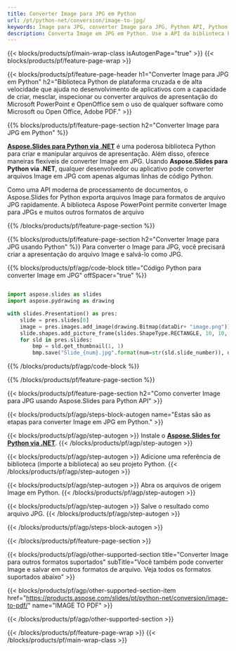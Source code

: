 ```yaml
---
title: Converter Image para JPG em Python
url: /pt/python-net/conversion/image-to-jpg/
keywords: Image para JPG, converter Image para JPG, Python API, Python Library, Image, JPG
description: Converta Image em JPG em Python. Use a API da biblioteca Python para converter arquivos Image em JPGs
---
```


{{< blocks/products/pf/main-wrap-class isAutogenPage="true" >}}
{{< blocks/products/pf/feature-page-wrap >}}

{{< blocks/products/pf/feature-page-header h1="Converter Image para JPG em Python" h2="Biblioteca Python de plataforma cruzada e de alta velocidade que ajuda no desenvolvimento de aplicativos com a capacidade de criar, mesclar, inspecionar ou converter arquivos de apresentação do Microsoft PowerPoint e OpenOffice sem o uso de qualquer software como Microsoft ou Open Office, Adobe PDF." >}}

{{% blocks/products/pf/feature-page-section h2="Converter Image para JPG em Python" %}}

[**Aspose.Slides para Python via .NET**](https://products.aspose.com/slides/pt/python-net/) é uma poderosa biblioteca Python para criar e manipular arquivos de apresentação. Além disso, oferece maneiras flexíveis de converter Image em JPG. Usando **Aspose.Slides para Python via .NET**, qualquer desenvolvedor ou aplicativo pode converter arquivos Image em JPG com apenas algumas linhas de código Python.

Como uma API moderna de processamento de documentos, o Aspose.Slides for Python exporta arquivos Image para formatos de arquivo JPG rapidamente. A biblioteca Aspose PowerPoint permite converter Image para JPGs e muitos outros formatos de arquivo

{{% /blocks/products/pf/feature-page-section %}}

{{% blocks/products/pf/feature-page-section  h2="Converter Image para JPG usando Python" %}}
Para converter o Image para JPG, você precisará criar a apresentação do arquivo Image e salvá-lo como JPG.

{{% blocks/products/pf/agp/code-block title="Código Python para converter Image em JPG" offSpacer="true" %}}

```python

import aspose.slides as slides
import aspose.pydrawing as drawing

with slides.Presentation() as pres:
    slide = pres.slides[0]
    image = pres.images.add_image(drawing.Bitmap(dataDir+ "image.png"))
	slide.shapes.add_picture_frame(slides.ShapeType.RECTANGLE, 10, 10, 100, 100, image)
    for sld in pres.slides:
        bmp = sld.get_thumbnail(1, 1)
        bmp.save("Slide_{num}.jpg".format(num=str(sld.slide_number)), drawing.imaging.ImageFormat.jpeg)

```


{{% /blocks/products/pf/agp/code-block %}}

{{% /blocks/products/pf/feature-page-section %}}

{{< blocks/products/pf/feature-page-section  h2="Como converter Image para JPG usando Aspose.Slides para Python API" >}}

{{< blocks/products/pf/agp/steps-block-autogen name="Estas são as etapas para converter Image em JPG em Python." >}}

{{< blocks/products/pf/agp/step-autogen >}}
Instale o [**Aspose.Slides for Python via .NET**](https://products.aspose.com/slides/pt/python-net/).
{{< /blocks/products/pf/agp/step-autogen >}}

{{< blocks/products/pf/agp/step-autogen >}}
Adicione uma referência de biblioteca (importe a biblioteca) ao seu projeto Python.
{{< /blocks/products/pf/agp/step-autogen >}}

{{< blocks/products/pf/agp/step-autogen >}}
Abra os arquivos de origem Image em Python.
{{< /blocks/products/pf/agp/step-autogen >}}

{{< blocks/products/pf/agp/step-autogen >}}
Salve o resultado como arquivo JPG.
{{< /blocks/products/pf/agp/step-autogen >}}

{{< /blocks/products/pf/agp/steps-block-autogen >}}

{{< /blocks/products/pf/feature-page-section >}}

{{< blocks/products/pf/agp/other-supported-section title="Converter Image para outros formatos suportados" subTitle="Você também pode converter Image e salvar em outros formatos de arquivo. Veja todos os formatos suportados abaixo" >}}

{{< blocks/products/pf/agp/other-supported-section-item href="https://products.aspose.com/slides/pt/python-net/conversion/image-to-pdf/" name="IMAGE TO PDF" >}}


{{< /blocks/products/pf/agp/other-supported-section >}}

{{< /blocks/products/pf/feature-page-wrap >}}
{{< /blocks/products/pf/main-wrap-class >}}